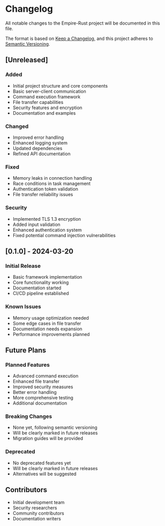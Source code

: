 # Changelog

<!-- Header -->
All notable changes to the Empire-Rust project will be documented in this file.

<!-- Version Format -->
The format is based on [Keep a Changelog](https://keepachangelog.com/en/1.0.0/),
and this project adheres to [Semantic Versioning](https://semver.org/spec/v2.0.0.html).

<!-- Unreleased Changes -->
## [Unreleased]

<!-- Added -->
### Added
- Initial project structure and core components
- Basic server-client communication
- Command execution framework
- File transfer capabilities
- Security features and encryption
- Documentation and examples

<!-- Changed -->
### Changed
- Improved error handling
- Enhanced logging system
- Updated dependencies
- Refined API documentation

<!-- Fixed -->
### Fixed
- Memory leaks in connection handling
- Race conditions in task management
- Authentication token validation
- File transfer reliability issues

<!-- Security -->
### Security
- Implemented TLS 1.3 encryption
- Added input validation
- Enhanced authentication system
- Fixed potential command injection vulnerabilities

<!-- Version 0.1.0 -->
## [0.1.0] - 2024-03-20

<!-- Initial Release -->
### Initial Release
- Basic framework implementation
- Core functionality working
- Documentation started
- CI/CD pipeline established

<!-- Known Issues -->
### Known Issues
- Memory usage optimization needed
- Some edge cases in file transfer
- Documentation needs expansion
- Performance improvements planned

<!-- Future Plans -->
## Future Plans

<!-- Planned Features -->
### Planned Features
- Advanced command execution
- Enhanced file transfer
- Improved security measures
- Better error handling
- More comprehensive testing
- Additional documentation

<!-- Breaking Changes -->
### Breaking Changes
- None yet, following semantic versioning
- Will be clearly marked in future releases
- Migration guides will be provided

<!-- Deprecated -->
### Deprecated
- No deprecated features yet
- Will be clearly marked in future releases
- Alternatives will be suggested

<!-- Contributors -->
## Contributors
- Initial development team
- Security researchers
- Community contributors
- Documentation writers 